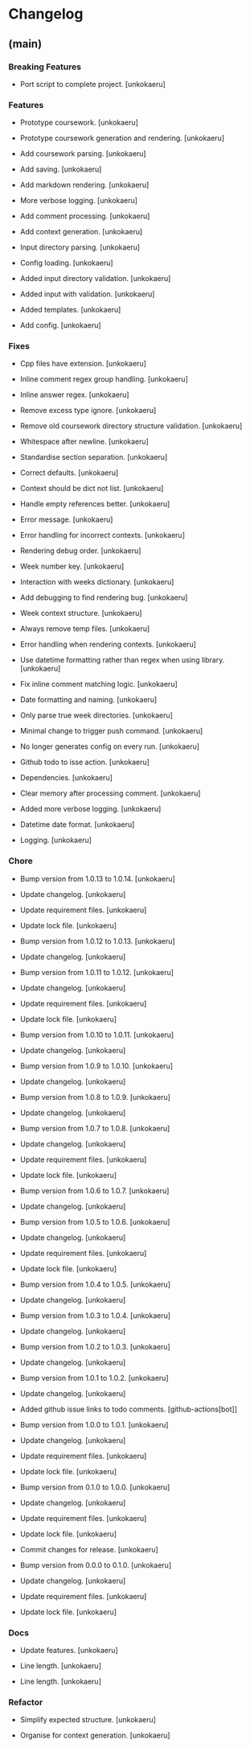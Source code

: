 # Changelog


## (main)

### Breaking Features

* Port script to complete project. [unkokaeru]

### Features

* Prototype coursework. [unkokaeru]

* Prototype coursework generation and rendering. [unkokaeru]

* Add coursework parsing. [unkokaeru]

* Add saving. [unkokaeru]

* Add markdown rendering. [unkokaeru]

* More verbose logging. [unkokaeru]

* Add comment processing. [unkokaeru]

* Add context generation. [unkokaeru]

* Input directory parsing. [unkokaeru]

* Config loading. [unkokaeru]

* Added input directory validation. [unkokaeru]

* Added input with validation. [unkokaeru]

* Added templates. [unkokaeru]

* Add config. [unkokaeru]

### Fixes

* Cpp files have extension. [unkokaeru]

* Inline comment regex group handling. [unkokaeru]

* Inline answer regex. [unkokaeru]

* Remove excess type ignore. [unkokaeru]

* Remove old coursework directory structure validation. [unkokaeru]

* Whitespace after newline. [unkokaeru]

* Standardise section separation. [unkokaeru]

* Correct defaults. [unkokaeru]

* Context should be dict not list. [unkokaeru]

* Handle empty references better. [unkokaeru]

* Error message. [unkokaeru]

* Error handling for incorrect contexts. [unkokaeru]

* Rendering debug order. [unkokaeru]

* Week number key. [unkokaeru]

* Interaction with weeks dictionary. [unkokaeru]

* Add debugging to find rendering bug. [unkokaeru]

* Week context structure. [unkokaeru]

* Always remove temp files. [unkokaeru]

* Error handling when rendering contexts. [unkokaeru]

* Use datetime formatting rather than regex when using library. [unkokaeru]

* Fix inline comment matching logic. [unkokaeru]

* Date formatting and naming. [unkokaeru]

* Only parse true week directories. [unkokaeru]

* Minimal change to trigger push command. [unkokaeru]

* No longer generates config on every run. [unkokaeru]

* Github todo to isse action. [unkokaeru]

* Dependencies. [unkokaeru]

* Clear memory after processing comment. [unkokaeru]

* Added more verbose logging. [unkokaeru]

* Datetime date format. [unkokaeru]

* Logging. [unkokaeru]

### Chore

* Bump version from 1.0.13 to 1.0.14. [unkokaeru]

* Update changelog. [unkokaeru]

* Update requirement files. [unkokaeru]

* Update lock file. [unkokaeru]

* Bump version from 1.0.12 to 1.0.13. [unkokaeru]

* Update changelog. [unkokaeru]

* Bump version from 1.0.11 to 1.0.12. [unkokaeru]

* Update changelog. [unkokaeru]

* Update requirement files. [unkokaeru]

* Update lock file. [unkokaeru]

* Bump version from 1.0.10 to 1.0.11. [unkokaeru]

* Update changelog. [unkokaeru]

* Bump version from 1.0.9 to 1.0.10. [unkokaeru]

* Update changelog. [unkokaeru]

* Bump version from 1.0.8 to 1.0.9. [unkokaeru]

* Update changelog. [unkokaeru]

* Bump version from 1.0.7 to 1.0.8. [unkokaeru]

* Update changelog. [unkokaeru]

* Update requirement files. [unkokaeru]

* Update lock file. [unkokaeru]

* Bump version from 1.0.6 to 1.0.7. [unkokaeru]

* Update changelog. [unkokaeru]

* Bump version from 1.0.5 to 1.0.6. [unkokaeru]

* Update changelog. [unkokaeru]

* Update requirement files. [unkokaeru]

* Update lock file. [unkokaeru]

* Bump version from 1.0.4 to 1.0.5. [unkokaeru]

* Update changelog. [unkokaeru]

* Bump version from 1.0.3 to 1.0.4. [unkokaeru]

* Update changelog. [unkokaeru]

* Bump version from 1.0.2 to 1.0.3. [unkokaeru]

* Update changelog. [unkokaeru]

* Bump version from 1.0.1 to 1.0.2. [unkokaeru]

* Update changelog. [unkokaeru]

* Added github issue links to todo comments. [github-actions[bot]]

* Bump version from 1.0.0 to 1.0.1. [unkokaeru]

* Update changelog. [unkokaeru]

* Update requirement files. [unkokaeru]

* Update lock file. [unkokaeru]

* Bump version from 0.1.0 to 1.0.0. [unkokaeru]

* Update changelog. [unkokaeru]

* Update requirement files. [unkokaeru]

* Update lock file. [unkokaeru]

* Commit changes for release. [unkokaeru]

* Bump version from 0.0.0 to 0.1.0. [unkokaeru]

* Update changelog. [unkokaeru]

* Update requirement files. [unkokaeru]

* Update lock file. [unkokaeru]

### Docs

* Update features. [unkokaeru]

* Line length. [unkokaeru]

* Line length. [unkokaeru]

### Refactor

* Simplify expected structure. [unkokaeru]

* Organise for context generation. [unkokaeru]


